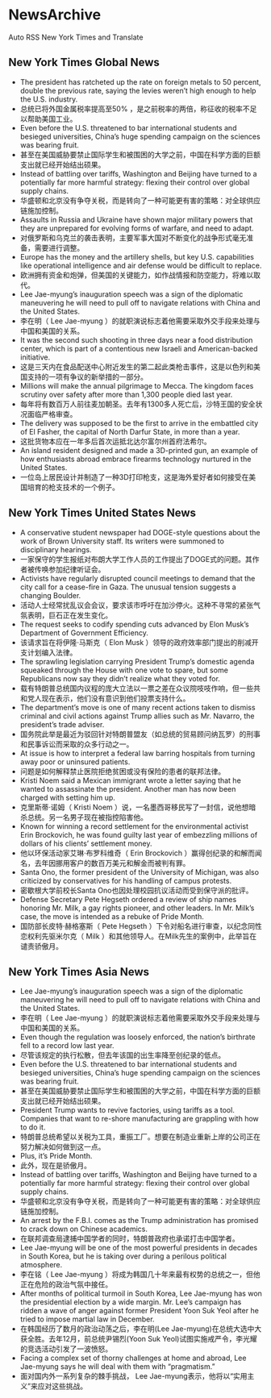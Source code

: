 # NewsArchive
Auto RSS New York Times and Translate

## New York Times Global News
* The president has ratcheted up the rate on foreign metals to 50 percent, double the previous rate, saying the levies weren’t high enough to help the U.S. industry.
* 总统已将外国金属税率提高至50% ，是之前税率的两倍，称征收的税率不足以帮助美国工业。
* Even before the U.S. threatened to bar international students and besieged universities, China’s huge spending campaign on the sciences was bearing fruit.
* 甚至在美国威胁要禁止国际学生和被围困的大学之前，中国在科学方面的巨额支出就已经开始结出硕果。
* Instead of battling over tariffs, Washington and Beijing have turned to a potentially far more harmful strategy: flexing their control over global supply chains.
* 华盛顿和北京没有争夺关税，而是转向了一种可能更有害的策略：对全球供应链施加控制。
* Assaults in Russia and Ukraine have shown major military powers that they are unprepared for evolving forms of warfare, and need to adapt.
* 对俄罗斯和乌克兰的袭击表明，主要军事大国对不断变化的战争形式毫无准备，需要进行调整。
* Europe has the money and the artillery shells, but key U.S. capabilities like operational intelligence and air defense would be difficult to replace.
* 欧洲拥有资金和炮弹，但美国的关键能力，如作战情报和防空能力，将难以取代。
* Lee Jae-myung’s inauguration speech was a sign of the diplomatic maneuvering he will need to pull off to navigate relations with China and the United States.
* 李在明（ Lee Jae-myung ）的就职演说标志着他需要采取外交手段来处理与中国和美国的关系。
* It was the second such shooting in three days near a food distribution center, which is part of a contentious new Israeli and American-backed initiative.
* 这是三天内在食品配送中心附近发生的第二起此类枪击事件，这是以色列和美国支持的一项有争议的新举措的一部分。
* Millions will make the annual pilgrimage to Mecca. The kingdom faces scrutiny over safety after more than 1,300 people died last year.
* 每年将有数百万人前往麦加朝圣。去年有1300多人死亡后，沙特王国的安全状况面临严格审查。
* The delivery was supposed to be the first to arrive in the embattled city of El Fasher, the capital of North Darfur State, in more than a year.
* 这批货物本应在一年多后首次运抵北达尔富尔州首府法希尔。
* An island resident designed and made a 3D-printed gun, an example of how enthusiasts abroad embrace firearms technology nurtured in the United States.
* 一位岛上居民设计并制造了一种3D打印枪支，这是海外爱好者如何接受在美国培育的枪支技术的一个例子。

## New York Times United States News
* A conservative student newspaper had DOGE-style questions about the work of Brown University staff. Its writers were summoned to disciplinary hearings.
* 一家保守的学生报纸对布朗大学工作人员的工作提出了DOGE式的问题。其作者被传唤参加纪律听证会。
* Activists have regularly disrupted council meetings to demand that the city call for a cease-fire in Gaza. The unusual tension suggests a changing Boulder.
* 活动人士经常扰乱议会会议，要求该市呼吁在加沙停火。这种不寻常的紧张气氛表明，巨石正在发生变化。
* The request seeks to codify spending cuts advanced by Elon Musk’s Department of Government Efficiency.
* 该请求旨在将伊隆·马斯克（ Elon Musk ）领导的政府效率部门提出的削减开支计划编入法律。
* The sprawling legislation carrying President Trump’s domestic agenda squeaked through the House with one vote to spare, but some Republicans now say they didn’t realize what they voted for.
* 载有特朗普总统国内议程的庞大立法以一票之差在众议院吱吱作响，但一些共和党人现在表示，他们没有意识到他们投票支持什么。
* The department’s move is one of many recent actions taken to dismiss criminal and civil actions against Trump allies such as Mr. Navarro, the president’s trade adviser.
* 国务院此举是最近为驳回针对特朗普盟友（如总统的贸易顾问纳瓦罗）的刑事和民事诉讼而采取的众多行动之一。
* At issue is how to interpret a federal law barring hospitals from turning away poor or uninsured patients.
* 问题是如何解释禁止医院拒绝贫困或没有保险的患者的联邦法律。
* Kristi Noem said a Mexican immigrant wrote a letter saying that he wanted to assassinate the president. Another man has now been charged with setting him up.
* 克里斯蒂·诺姆（ Kristi Noem ）说，一名墨西哥移民写了一封信，说他想暗杀总统。另一名男子现在被指控陷害他。
* Known for winning a record settlement for the environmental activist Erin Brockovich, he was found guilty last year of embezzling millions of dollars of his clients’ settlement money.
* 他以环保活动家艾琳·布罗科维奇（ Erin Brockovich ）赢得创纪录的和解而闻名，去年因挪用客户的数百万美元和解金而被判有罪。
* Santa Ono, the former president of the University of Michigan, was also criticized by conservatives for his handling of campus protests.
* 密歇根大学前校长Santa Ono也因处理校园抗议活动而受到保守派的批评。
* Defense Secretary Pete Hegseth ordered a review of ship names honoring Mr. Milk, a gay rights pioneer, and other leaders. In Mr. Milk’s case, the move is intended as a rebuke of Pride Month.
* 国防部长皮特·赫格塞斯（ Pete Hegseth ）下令对船名进行审查，以纪念同性恋权利先驱米尔克（ Milk ）和其他领导人。在Milk先生的案例中，此举旨在谴责骄傲月。

## New York Times Asia News
* Lee Jae-myung’s inauguration speech was a sign of the diplomatic maneuvering he will need to pull off to navigate relations with China and the United States.
* 李在明（ Lee Jae-myung ）的就职演说标志着他需要采取外交手段来处理与中国和美国的关系。
* Even though the regulation was loosely enforced, the nation’s birthrate fell to a record low last year.
* 尽管该规定的执行松散，但去年该国的出生率降至创纪录的低点。
* Even before the U.S. threatened to bar international students and besieged universities, China’s huge spending campaign on the sciences was bearing fruit.
* 甚至在美国威胁要禁止国际学生和被围困的大学之前，中国在科学方面的巨额支出就已经开始结出硕果。
* President Trump wants to revive factories, using tariffs as a tool. Companies that want to re-shore manufacturing are grappling with how to do it.
* 特朗普总统希望以关税为工具，重振工厂。想要在制造业重新上岸的公司正在努力解决如何做到这一点。
* Plus, it’s Pride Month.
* 此外，现在是骄傲月。
* Instead of battling over tariffs, Washington and Beijing have turned to a potentially far more harmful strategy: flexing their control over global supply chains.
* 华盛顿和北京没有争夺关税，而是转向了一种可能更有害的策略：对全球供应链施加控制。
* An arrest by the F.B.I. comes as the Trump administration has promised to crack down on Chinese academics.
* 在联邦调查局逮捕中国学者的同时，特朗普政府也承诺打击中国学者。
* Lee Jae-myung will be one of the most powerful presidents in decades in South Korea, but he is taking over during a perilous political atmosphere.
* 李在铭（ Lee Jae-myung ）将成为韩国几十年来最有权势的总统之一，但他正在危险的政治气氛中接任。
* After months of political turmoil in South Korea, Lee Jae-myung has won the presidential election by a wide margin. Mr. Lee’s campaign has ridden a wave of anger against former President Yoon Suk Yeol after he tried to impose martial law in December.
* 在韩国经历了数月的政治动荡之后，李在明(Lee Jae-myung)在总统大选中大获全胜。去年12月，前总统尹锡烈(Yoon Suk Yeol)试图实施戒严令，李光耀的竞选活动引发了一波愤怒。
* Facing a complex set of thorny challenges at home and abroad, Lee Jae-myung says he will deal with them with “pragmatism.”
* 面对国内外一系列复杂的棘手挑战， Lee Jae-myung表示，他将以“实用主义”来应对这些挑战。

